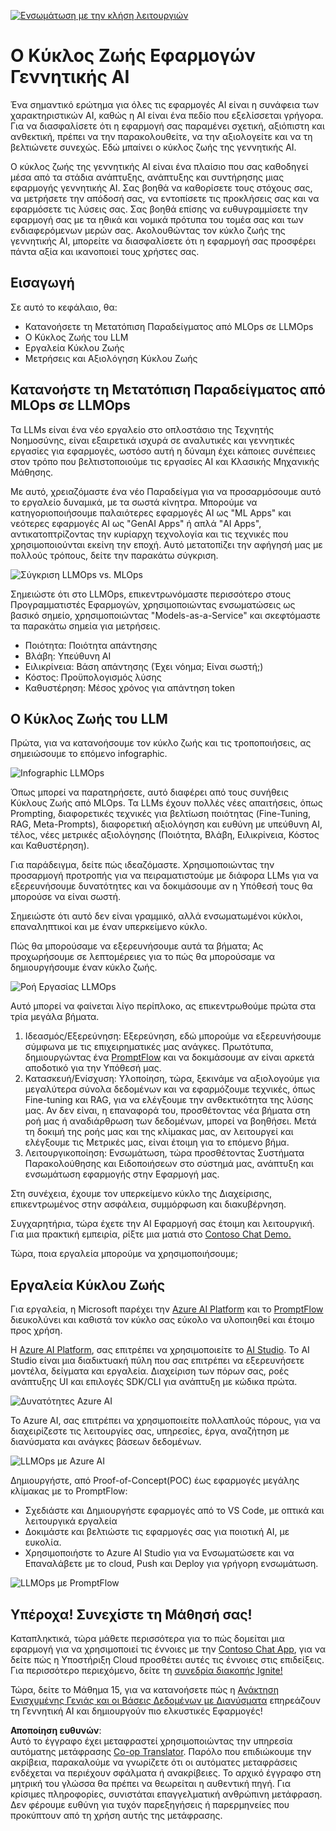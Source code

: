 <!--
CO_OP_TRANSLATOR_METADATA:
{
  "original_hash": "27a5347a5022d5ef0a72ab029b03526a",
  "translation_date": "2025-05-19T23:27:48+00:00",
  "source_file": "14-the-generative-ai-application-lifecycle/README.md",
  "language_code": "el"
}
-->
[![Ενσωμάτωση με την κλήση λειτουργιών](../../../translated_images/14-lesson-banner.0b85d0b37979269e80a18bb1e758e1ccca0a2195b426a0af666c8ad14aee60b0.el.png)](https://aka.ms/gen-ai-lesson14-gh?WT.mc_id=academic-105485-koreyst)

# Ο Κύκλος Ζωής Εφαρμογών Γεννητικής AI

Ένα σημαντικό ερώτημα για όλες τις εφαρμογές AI είναι η συνάφεια των χαρακτηριστικών AI, καθώς η AI είναι ένα πεδίο που εξελίσσεται γρήγορα. Για να διασφαλίσετε ότι η εφαρμογή σας παραμένει σχετική, αξιόπιστη και ανθεκτική, πρέπει να την παρακολουθείτε, να την αξιολογείτε και να τη βελτιώνετε συνεχώς. Εδώ μπαίνει ο κύκλος ζωής της γεννητικής AI.

Ο κύκλος ζωής της γεννητικής AI είναι ένα πλαίσιο που σας καθοδηγεί μέσα από τα στάδια ανάπτυξης, ανάπτυξης και συντήρησης μιας εφαρμογής γεννητικής AI. Σας βοηθά να καθορίσετε τους στόχους σας, να μετρήσετε την απόδοσή σας, να εντοπίσετε τις προκλήσεις σας και να εφαρμόσετε τις λύσεις σας. Σας βοηθά επίσης να ευθυγραμμίσετε την εφαρμογή σας με τα ηθικά και νομικά πρότυπα του τομέα σας και των ενδιαφερόμενων μερών σας. Ακολουθώντας τον κύκλο ζωής της γεννητικής AI, μπορείτε να διασφαλίσετε ότι η εφαρμογή σας προσφέρει πάντα αξία και ικανοποιεί τους χρήστες σας.

## Εισαγωγή

Σε αυτό το κεφάλαιο, θα:

- Κατανοήσετε τη Μετατόπιση Παραδείγματος από MLOps σε LLMOps
- Ο Κύκλος Ζωής του LLM
- Εργαλεία Κύκλου Ζωής
- Μετρήσεις και Αξιολόγηση Κύκλου Ζωής

## Κατανοήστε τη Μετατόπιση Παραδείγματος από MLOps σε LLMOps

Τα LLMs είναι ένα νέο εργαλείο στο οπλοστάσιο της Τεχνητής Νοημοσύνης, είναι εξαιρετικά ισχυρά σε αναλυτικές και γεννητικές εργασίες για εφαρμογές, ωστόσο αυτή η δύναμη έχει κάποιες συνέπειες στον τρόπο που βελτιστοποιούμε τις εργασίες AI και Κλασικής Μηχανικής Μάθησης.

Με αυτό, χρειαζόμαστε ένα νέο Παραδείγμα για να προσαρμόσουμε αυτό το εργαλείο δυναμικά, με τα σωστά κίνητρα. Μπορούμε να κατηγοριοποιήσουμε παλαιότερες εφαρμογές AI ως "ML Apps" και νεότερες εφαρμογές AI ως "GenAI Apps" ή απλά "AI Apps", αντικατοπτρίζοντας την κυρίαρχη τεχνολογία και τις τεχνικές που χρησιμοποιούνται εκείνη την εποχή. Αυτό μετατοπίζει την αφήγησή μας με πολλούς τρόπους, δείτε την παρακάτω σύγκριση.

![Σύγκριση LLMOps vs. MLOps](../../../translated_images/01-llmops-shift.82d7bf6eb2d98a01e35f234df654e9aa4ebec89792f274695a5da8dc3f388084.el.png)

Σημειώστε ότι στο LLMOps, επικεντρωνόμαστε περισσότερο στους Προγραμματιστές Εφαρμογών, χρησιμοποιώντας ενσωματώσεις ως βασικό σημείο, χρησιμοποιώντας "Models-as-a-Service" και σκεφτόμαστε τα παρακάτω σημεία για μετρήσεις.

- Ποιότητα: Ποιότητα απάντησης
- Βλάβη: Υπεύθυνη AI
- Ειλικρίνεια: Βάση απάντησης (Έχει νόημα; Είναι σωστή;)
- Κόστος: Προϋπολογισμός λύσης
- Καθυστέρηση: Μέσος χρόνος για απάντηση token

## Ο Κύκλος Ζωής του LLM

Πρώτα, για να κατανοήσουμε τον κύκλο ζωής και τις τροποποιήσεις, ας σημειώσουμε το επόμενο infographic.

![Infographic LLMOps](../../../translated_images/02-llmops.287de964b5ce9577678b7f053efb3a3c92adf0852c882c5bae94c11b7563e4db.el.png)

Όπως μπορεί να παρατηρήσετε, αυτό διαφέρει από τους συνήθεις Κύκλους Ζωής από MLOps. Τα LLMs έχουν πολλές νέες απαιτήσεις, όπως Prompting, διαφορετικές τεχνικές για βελτίωση ποιότητας (Fine-Tuning, RAG, Meta-Prompts), διαφορετική αξιολόγηση και ευθύνη με υπεύθυνη AI, τέλος, νέες μετρικές αξιολόγησης (Ποιότητα, Βλάβη, Ειλικρίνεια, Κόστος και Καθυστέρηση).

Για παράδειγμα, δείτε πώς ιδεαζόμαστε. Χρησιμοποιώντας την προσαρμογή προτροπής για να πειραματιστούμε με διάφορα LLMs για να εξερευνήσουμε δυνατότητες και να δοκιμάσουμε αν η Υπόθεσή τους θα μπορούσε να είναι σωστή.

Σημειώστε ότι αυτό δεν είναι γραμμικό, αλλά ενσωματωμένοι κύκλοι, επαναληπτικοί και με έναν υπερκείμενο κύκλο.

Πώς θα μπορούσαμε να εξερευνήσουμε αυτά τα βήματα; Ας προχωρήσουμε σε λεπτομέρειες για το πώς θα μπορούσαμε να δημιουργήσουμε έναν κύκλο ζωής.

![Ροή Εργασίας LLMOps](../../../translated_images/03-llm-stage-flows.f3b87c210c1fe37084a7b7408877ff1688e2dc565694789820ec259e76d4ed05.el.png)

Αυτό μπορεί να φαίνεται λίγο περίπλοκο, ας επικεντρωθούμε πρώτα στα τρία μεγάλα βήματα.

1. Ιδεασμός/Εξερεύνηση: Εξερεύνηση, εδώ μπορούμε να εξερευνήσουμε σύμφωνα με τις επιχειρηματικές μας ανάγκες. Πρωτότυπα, δημιουργώντας ένα [PromptFlow](https://microsoft.github.io/promptflow/index.html?WT.mc_id=academic-105485-koreyst) και να δοκιμάσουμε αν είναι αρκετά αποδοτικό για την Υπόθεσή μας.
2. Κατασκευή/Ενίσχυση: Υλοποίηση, τώρα, ξεκινάμε να αξιολογούμε για μεγαλύτερα σύνολα δεδομένων και να εφαρμόζουμε τεχνικές, όπως Fine-tuning και RAG, για να ελέγξουμε την ανθεκτικότητα της λύσης μας. Αν δεν είναι, η επαναφορά του, προσθέτοντας νέα βήματα στη ροή μας ή αναδιάρθρωση των δεδομένων, μπορεί να βοηθήσει. Μετά τη δοκιμή της ροής μας και της κλίμακας μας, αν λειτουργεί και ελέγξουμε τις Μετρικές μας, είναι έτοιμη για το επόμενο βήμα.
3. Λειτουργικοποίηση: Ενσωμάτωση, τώρα προσθέτοντας Συστήματα Παρακολούθησης και Ειδοποιήσεων στο σύστημά μας, ανάπτυξη και ενσωμάτωση εφαρμογής στην Εφαρμογή μας.

Στη συνέχεια, έχουμε τον υπερκείμενο κύκλο της Διαχείρισης, επικεντρωμένος στην ασφάλεια, συμμόρφωση και διακυβέρνηση.

Συγχαρητήρια, τώρα έχετε την AI Εφαρμογή σας έτοιμη και λειτουργική. Για μια πρακτική εμπειρία, ρίξτε μια ματιά στο [Contoso Chat Demo.](https://nitya.github.io/contoso-chat/?WT.mc_id=academic-105485-koreys)

Τώρα, ποια εργαλεία μπορούμε να χρησιμοποιήσουμε;

## Εργαλεία Κύκλου Ζωής

Για εργαλεία, η Microsoft παρέχει την [Azure AI Platform](https://azure.microsoft.com/solutions/ai/?WT.mc_id=academic-105485-koreys) και το [PromptFlow](https://microsoft.github.io/promptflow/index.html?WT.mc_id=academic-105485-koreyst) διευκολύνει και καθιστά τον κύκλο σας εύκολο να υλοποιηθεί και έτοιμο προς χρήση.

Η [Azure AI Platform](https://azure.microsoft.com/solutions/ai/?WT.mc_id=academic-105485-koreys), σας επιτρέπει να χρησιμοποιείτε το [AI Studio](https://ai.azure.com/?WT.mc_id=academic-105485-koreys). Το AI Studio είναι μια διαδικτυακή πύλη που σας επιτρέπει να εξερευνήσετε μοντέλα, δείγματα και εργαλεία. Διαχείριση των πόρων σας, ροές ανάπτυξης UI και επιλογές SDK/CLI για ανάπτυξη με κώδικα πρώτα.

![Δυνατότητες Azure AI](../../../translated_images/04-azure-ai-platform.bf903e8cdf00f73896d804bd8e6bea62f5280498c998271bd5629c1efa8b466f.el.png)

Το Azure AI, σας επιτρέπει να χρησιμοποιείτε πολλαπλούς πόρους, για να διαχειρίζεστε τις λειτουργίες σας, υπηρεσίες, έργα, αναζήτηση με διανύσματα και ανάγκες βάσεων δεδομένων.

![LLMOps με Azure AI](../../../translated_images/05-llm-azure-ai-prompt.dc29c0d74b1dd939f7c6cbf28b1fee54b9a846ba04d4068c40134e2627cb7232.el.png)

Δημιουργήστε, από Proof-of-Concept(POC) έως εφαρμογές μεγάλης κλίμακας με το PromptFlow:

- Σχεδιάστε και Δημιουργήστε εφαρμογές από το VS Code, με οπτικά και λειτουργικά εργαλεία
- Δοκιμάστε και βελτιώστε τις εφαρμογές σας για ποιοτική AI, με ευκολία.
- Χρησιμοποιήστε το Azure AI Studio για να Ενσωματώσετε και να Επαναλάβετε με το cloud, Push και Deploy για γρήγορη ενσωμάτωση.

![LLMOps με PromptFlow](../../../translated_images/06-llm-promptflow.8f0a6fcbea793a042a3db89ca1db1aa8fd540526958c97b5e894748fb4a87edd.el.png)

## Υπέροχα! Συνεχίστε τη Μάθησή σας!

Καταπληκτικά, τώρα μάθετε περισσότερα για το πώς δομείται μια εφαρμογή για να χρησιμοποιεί τις έννοιες με την [Contoso Chat App](https://nitya.github.io/contoso-chat/?WT.mc_id=academic-105485-koreyst), για να δείτε πώς η Υποστήριξη Cloud προσθέτει αυτές τις έννοιες στις επιδείξεις. Για περισσότερο περιεχόμενο, δείτε τη [συνεδρία διακοπής Ignite!
](https://www.youtube.com/watch?v=DdOylyrTOWg)

Τώρα, δείτε το Μάθημα 15, για να κατανοήσετε πώς η [Ανάκτηση Ενισχυμένης Γενιάς και οι Βάσεις Δεδομένων με Διανύσματα](../15-rag-and-vector-databases/README.md?WT.mc_id=academic-105485-koreyst) επηρεάζουν τη Γεννητική AI και δημιουργούν πιο ελκυστικές Εφαρμογές!

**Αποποίηση ευθυνών**:  
Αυτό το έγγραφο έχει μεταφραστεί χρησιμοποιώντας την υπηρεσία αυτόματης μετάφρασης [Co-op Translator](https://github.com/Azure/co-op-translator). Παρόλο που επιδιώκουμε την ακρίβεια, παρακαλούμε να γνωρίζετε ότι οι αυτόματες μεταφράσεις ενδέχεται να περιέχουν σφάλματα ή ανακρίβειες. Το αρχικό έγγραφο στη μητρική του γλώσσα θα πρέπει να θεωρείται η αυθεντική πηγή. Για κρίσιμες πληροφορίες, συνιστάται επαγγελματική ανθρώπινη μετάφραση. Δεν φέρουμε ευθύνη για τυχόν παρεξηγήσεις ή παρερμηνείες που προκύπτουν από τη χρήση αυτής της μετάφρασης.